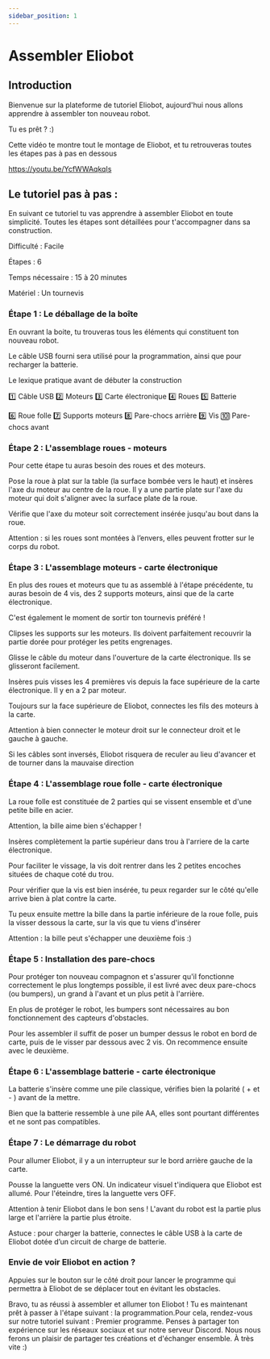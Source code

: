 ```yaml
---
sidebar_position: 1
---
```


# Assembler Eliobot


## Introduction

Bienvenue sur la plateforme de tutoriel Eliobot, aujourd'hui nous allons apprendre à assembler ton nouveau robot. 

Tu es prêt ? :) 

Cette vidéo te montre tout le montage de Eliobot, et tu retrouveras toutes les étapes pas à pas en dessous

https://youtu.be/YcfWWAqkqIs


## Le tutoriel pas à pas : 

En suivant ce tutoriel tu vas apprendre à assembler Eliobot en toute simplicité. Toutes les étapes sont détaillées pour t'accompagner dans sa construction.

Difficulté : Facile

Étapes : 6

Temps nécessaire : 15 à 20 minutes

Matériel : Un tournevis

### Étape 1 : Le déballage de la boîte 

En ouvrant la boite, tu trouveras tous les éléments qui constituent ton nouveau robot.

Le câble USB fourni sera utilisé pour la programmation, ainsi que pour recharger la batterie.

Le lexique pratique avant de débuter la construction

1️⃣ Câble USB
2️⃣ Moteurs
3️⃣ Carte électronique
4️⃣ Roues
5️⃣ Batterie

6️⃣ Roue folle
7️⃣ Supports moteurs
8️⃣ Pare-chocs arrière
9️⃣ Vis
🔟 Pare-chocs avant

### Étape 2 : L'assemblage roues - moteurs

Pour cette étape tu auras besoin des roues et des moteurs.

Pose la roue à plat sur la table (la surface bombée vers le haut) et insères l'axe du moteur au centre de la roue. 
Il y a une partie plate sur l'axe du moteur qui doit s'aligner avec la surface plate de la roue.

Vérifie que l'axe du moteur soit correctement insérée jusqu'au bout dans la roue.

Attention : si les roues sont montées à l’envers, elles peuvent frotter sur le corps du robot.

### Étape 3 : L'assemblage moteurs - carte électronique 

En plus des roues et moteurs que tu as assemblé à l'étape précédente, tu auras besoin de 4 vis, des 2 supports moteurs, ainsi que de la carte électronique.

C'est également le moment de sortir ton tournevis préféré !

Clipses les supports sur les moteurs.
Ils doivent parfaitement recouvrir la partie dorée pour protéger les petits engrenages.

Glisse le câble du moteur dans l'ouverture de la carte électronique. Ils se glisseront facilement. 

Insères puis visses les 4 premières vis depuis la face supérieure de la carte électronique. Il y en a 2 par moteur.

Toujours sur la face supérieure de Eliobot, connectes les fils des moteurs à la carte. 

Attention à bien connecter le moteur droit sur le connecteur droit et le gauche à gauche.

Si les câbles sont inversés, Eliobot risquera de reculer au lieu d'avancer et de tourner dans la mauvaise direction

### Étape 4 : L'assemblage roue folle - carte électronique

La roue folle est constituée de 2 parties qui se vissent ensemble et d'une petite bille en acier.

Attention, la bille aime bien s'échapper !

Insères complètement la partie supérieur dans trou à l'arriere de la carte électronique.

Pour faciliter le vissage, la vis doit rentrer dans les 2 petites encoches situées de chaque coté du trou.

Pour vérifier que la vis est bien insérée, tu peux regarder sur le côté qu'elle arrive bien à plat contre la carte.

Tu peux ensuite mettre la bille dans la partie inférieure de la roue folle, puis la visser dessous la carte, sur la vis que tu viens d'insérer

Attention : la bille peut s'échapper une deuxième fois :) 

### Étape 5 : Installation des pare-chocs

Pour protéger ton nouveau compagnon et s'assurer qu'il fonctionne correctement le plus longtemps possible, il est livré avec deux pare-chocs (ou bumpers), un grand à l'avant et un plus petit à l'arrière.

En plus de protéger le robot, les bumpers sont nécessaires au bon fonctionnement des capteurs d'obstacles.

Pour les assembler il suffit de poser un bumper dessus le robot en bord de carte, puis de le visser par dessous avec 2 vis. On recommence ensuite avec le deuxième.

### Étape 6 : L'assemblage batterie - carte électronique

La batterie s'insère comme une pile classique, vérifies bien la polarité ( + et - ) avant de la mettre.

Bien que la batterie ressemble à une pile AA, elles sont pourtant différentes et ne sont pas compatibles.

### Étape 7 : Le démarrage du robot

Pour allumer Eliobot, il y a un interrupteur sur le bord arrière gauche de la carte.

Pousse la languette vers ON. Un indicateur visuel t'indiquera que Eliobot est allumé. Pour l'éteindre, tires la languette vers OFF.

Attention à tenir Eliobot dans le bon sens !
L'avant du robot est la partie plus large et l'arrière la partie plus étroite. 

Astuce : pour charger la batterie, connectes le câble USB à la carte de Eliobot dotée d’un circuit de charge de batterie.

### Envie de voir Eliobot en action ? 

Appuies sur le bouton sur le côté droit pour lancer le programme qui permettra à Eliobot de se déplacer tout en évitant les obstacles.

Bravo, tu as réussi à assembler et allumer ton Eliobot ! Tu es maintenant prêt à passer à l'étape suivant : la programmation.Pour cela, rendez-vous sur notre tutoriel suivant : Premier programme.
Penses à partager ton expérience sur les réseaux sociaux et sur notre serveur Discord. Nous nous ferons un plaisir de partager tes créations et d'échanger ensemble.
À très vite :)